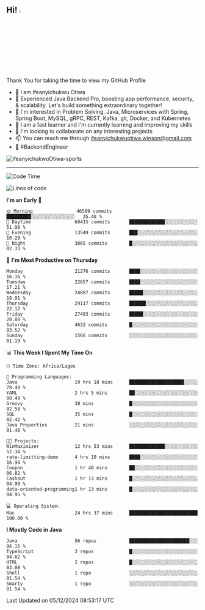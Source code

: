 <!-- BLOG-POST-LIST:START --><!-- BLOG-POST-LIST:END -->

## Hi! <img src="https://media.giphy.com/media/hvRJCLFzcasrR4ia7z/giphy.gif" width="4%"> 

Thank You for taking the time to view my GitHub Profile

- 👋 I am Ifeanyichukwu Otiwa
- 🚀 Experienced Java Backend Pro, boosting app performance, security, & scalability. Let's build something extraordinary together!
- 👀 I'm interested in Problem Solving, Java, Microservices with Spring, Spring Boot, MySQL, gRPC, REST, Kafka, git, Docker, and Kubernetes
- 🌱 I am a fast learner and I'm currently learning and improving my skills
- 💞️ I'm looking to collaborate on any interesting projects
- 📫 You can reach me through ifeanyichukwuotiwa.winson@gmail.com
- 🚀 #BackendEngineer

<p align="left" marginTop="10px"> <img src="https://komarev.com/ghpvc/?username=ifeanyichukwuOtiwa-sports&label=Profile%20views&color=0e75b6&style=for-the-badge" alt="ifeanyichukwuOtiwa-sports" /> </p>

***

<!--START_SECTION:waka-->
![Code Time](http://img.shields.io/badge/Code%20Time-3%2C191%20hrs%2013%20mins-blue)

![Lines of code](https://img.shields.io/badge/From%20Hello%20World%20I%27ve%20Written-32.8%20million%20lines%20of%20code-blue)

**I'm an Early 🐤** 

```text
🌞 Morning                46589 commits       █████████░░░░░░░░░░░░░░░░   35.40 % 
🌆 Daytime                68415 commits       █████████████░░░░░░░░░░░░   51.98 % 
🌃 Evening                13549 commits       ███░░░░░░░░░░░░░░░░░░░░░░   10.29 % 
🌙 Night                  3065 commits        █░░░░░░░░░░░░░░░░░░░░░░░░   02.33 % 
```
📅 **I'm Most Productive on Thursday** 

```text
Monday                   21276 commits       ████░░░░░░░░░░░░░░░░░░░░░   16.16 % 
Tuesday                  22657 commits       ████░░░░░░░░░░░░░░░░░░░░░   17.21 % 
Wednesday                24887 commits       █████░░░░░░░░░░░░░░░░░░░░   18.91 % 
Thursday                 29117 commits       ██████░░░░░░░░░░░░░░░░░░░   22.12 % 
Friday                   27483 commits       █████░░░░░░░░░░░░░░░░░░░░   20.88 % 
Saturday                 4632 commits        █░░░░░░░░░░░░░░░░░░░░░░░░   03.52 % 
Sunday                   1566 commits        ░░░░░░░░░░░░░░░░░░░░░░░░░   01.19 % 
```


📊 **This Week I Spent My Time On** 

```text
🕑︎ Time Zone: Africa/Lagos

💬 Programming Languages: 
Java                     19 hrs 18 mins      ████████████████████░░░░░   78.44 % 
YAML                     2 hrs 5 mins        ██░░░░░░░░░░░░░░░░░░░░░░░   08.49 % 
Groovy                   38 mins             █░░░░░░░░░░░░░░░░░░░░░░░░   02.58 % 
SQL                      35 mins             █░░░░░░░░░░░░░░░░░░░░░░░░   02.42 % 
Java Properties          21 mins             ░░░░░░░░░░░░░░░░░░░░░░░░░   01.48 % 

🐱‍💻 Projects: 
WinMaximizer             12 hrs 53 mins      █████████████░░░░░░░░░░░░   52.34 % 
rate-limitting-demo      4 hrs 10 mins       ████░░░░░░░░░░░░░░░░░░░░░   16.98 % 
Coupon                   1 hr 40 mins        ██░░░░░░░░░░░░░░░░░░░░░░░   06.82 % 
Cashout                  1 hr 13 mins        █░░░░░░░░░░░░░░░░░░░░░░░░   04.99 % 
data-oriented-programming1 hr 13 mins        █░░░░░░░░░░░░░░░░░░░░░░░░   04.95 % 

💻 Operating System: 
Mac                      24 hrs 37 mins      █████████████████████████   100.00 % 
```

**I Mostly Code in Java** 

```text
Java                     56 repos            ██████████████████████░░░   86.15 % 
TypeScript               3 repos             █░░░░░░░░░░░░░░░░░░░░░░░░   04.62 % 
HTML                     2 repos             █░░░░░░░░░░░░░░░░░░░░░░░░   03.08 % 
Shell                    1 repo              ░░░░░░░░░░░░░░░░░░░░░░░░░   01.54 % 
Smarty                   1 repo              ░░░░░░░░░░░░░░░░░░░░░░░░░   01.54 % 
```




 Last Updated on 05/12/2024 08:53:17 UTC
<!--END_SECTION:waka-->

<!--
<p align="center">
![trophy](https://github-profile-trophy.vercel.app/?username=ifeanyichukwuOtiwa-sports&theme=onedark) (https://github.com/ryo-ma/github-profile-trophy)
</p>
-->

<!---
ifeanyi-otiwa/ifeanyi-otiwa is a ✨ special ✨ repository because its `README.md` (this file) appears on your GitHub profile.
You can click the Preview link to take a look at your changes.
--->
